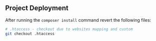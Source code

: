 ## Project Deployment ##

After running the `composer install` command revert the following files:

```bash
# .htaccess - checkout due to websites mapping and custom
git checkout .htaccess
```

